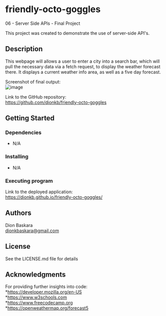 # friendly-octo-goggles
06 - Server Side APIs - Final Project

This project was created to demonstrate the use of server-side API's.

## Description

This webpage will allows a user to enter a city into a search bar, which will pull the necessary data via a fetch request, to display the weather forecast there. It displays a current weather info area, as well as a five day forecast.

Screenshot of final output:   
![image](https://user-images.githubusercontent.com/64495259/229381120-fbebee9d-5984-43f2-858f-566c49edbd82.png)

Link to the GitHub repository:  
https://github.com/dionkb/friendly-octo-goggles

## Getting Started

### Dependencies

* N/A

### Installing

* N/A

### Executing program

Link to the deployed application:    
https://dionkb.github.io/friendly-octo-goggles/

## Authors

Dion Baskara  
dionkbaskara@gmail.com

## License

See the LICENSE.md file for details

## Acknowledgments

For providing further insights into code:    
*https://developer.mozilla.org/en-US  
*https://www.w3schools.com  
*https://www.freecodecamp.org  
*https://openweathermap.org/forecast5
